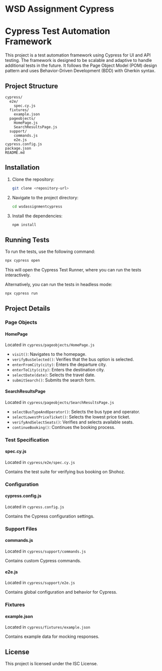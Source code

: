 # WSD Assignment Cypress
# Cypress Test Automation Framework

This project is a test automation framework using Cypress for UI and API testing. The framework is designed to be scalable and adaptive to handle additional tests in the future. It follows the Page Object Model (POM) design pattern and uses Behavior-Driven Development (BDD) with Gherkin syntax.

## Project Structure

```
cypress/
  e2e/
    spec.cy.js
  fixtures/
    example.json
  pageobjects/
    HomePage.js
    SearchResultsPage.js
  support/
    commands.js
    e2e.js
cypress.config.js
package.json
README.md
```

## Installation

1. Clone the repository:
    ```sh
    git clone <repository-url>
    ```
2. Navigate to the project directory:
    ```sh
    cd wsdassignmentcypress
    ```
3. Install the dependencies:
    ```sh
    npm install
    ```

## Running Tests

To run the tests, use the following command:
```sh
npx cypress open
```
This will open the Cypress Test Runner, where you can run the tests interactively.

Alternatively, you can run the tests in headless mode:
```sh
npx cypress run
```

## Project Details

### Page Objects

#### HomePage
Located in `cypress/pageobjects/HomePage.js`

- `visit()`: Navigates to the homepage.
- `verifyBusSelected()`: Verifies that the bus option is selected.
- `enterFromCity(city)`: Enters the departure city.
- `enterToCity(city)`: Enters the destination city.
- `selectDate(date)`: Selects the travel date.
- `submitSearch()`: Submits the search form.

#### SearchResultsPage
Located in `cypress/pageobjects/SearchResultsPage.js`

- `selectBusTypeAndOperator()`: Selects the bus type and operator.
- `selectLowestPriceTicket()`: Selects the lowest price ticket.
- `verifyAndSelectSeats()`: Verifies and selects available seats.
- `continueBooking()`: Continues the booking process.

### Test Specification

#### spec.cy.js
Located in `cypress/e2e/spec.cy.js`

Contains the test suite for verifying bus booking on Shohoz.

### Configuration

#### cypress.config.js
Located in `cypress.config.js`

Contains the Cypress configuration settings.

### Support Files

#### commands.js
Located in `cypress/support/commands.js`

Contains custom Cypress commands.

#### e2e.js
Located in `cypress/support/e2e.js`

Contains global configuration and behavior for Cypress.

### Fixtures

#### example.json
Located in `cypress/fixtures/example.json`

Contains example data for mocking responses.

## License

This project is licensed under the ISC License.
